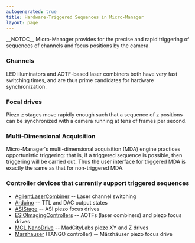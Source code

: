 ```yaml
---
autogenerated: true
title: Hardware-Triggered Sequences in Micro-Manager
layout: page
---
```


\_\_NOTOC\_\_ Micro-Manager provides for the precise and rapid
triggering of sequences of channels and focus positions by the camera.

### Channels

LED illuminators and AOTF-based laser combiners both have very fast
switching times, and are thus prime candidates for hardware
synchronization.

### Focal drives

Piezo z stages move rapidly enough such that a sequence of z positions
can be synchronized with a camera running at tens of frames per second.

### Multi-Dimensional Acquisition

Micro-Manager's multi-dimensional acquisition (MDA) engine practices
opportunistic triggering: that is, if a triggered sequence is possible,
then triggering will be carried out. Thus the user interface for
triggered MDA is exactly the same as that for non-triggered MDA.

### Controller devices that currently support triggered sequences

  - [AgilentLaserCombiner](AgilentLaserCombiner "wikilink") -- Laser
    channel switching
  - [Arduino](Arduino "wikilink") -- TTL and DAC output states
  - [ASIStage](ASIStage "wikilink") -- ASI piezo focus drives
  - [ESIOImagingControllers](ESIOImagingControllers "wikilink") -- AOTFs
    (laser combiners) and piezo focus drives
  - [MCL NanoDrive](MCL_NanoDrive "wikilink") -- MadCityLabs piezo XY
    and Z drives
  - [Marzhauser](Marzhauser "wikilink") (TANGO controller) -- Märzhäuser
    piezo focus drive
